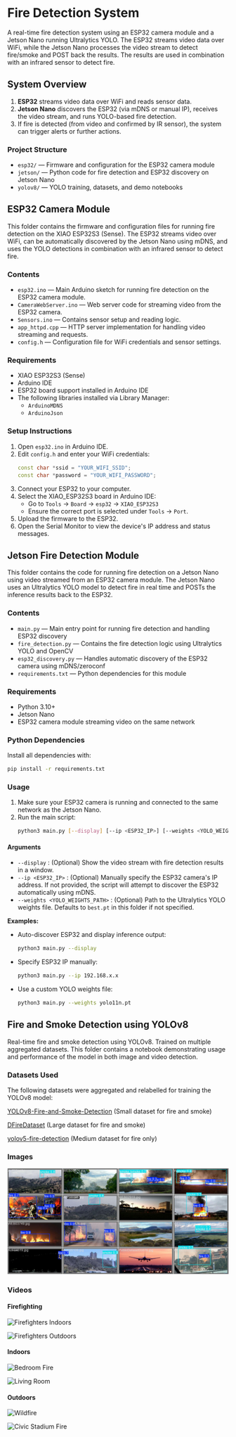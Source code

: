 # Fire Detection System

A real-time fire detection system using an ESP32 camera module and a Jetson Nano running Ultralytics YOLO. The ESP32 streams video data over WiFi, while the Jetson Nano processes the video stream to detect fire/smoke and POST back the results. The results are used in combination with an infrared sensor to detect fire.

## System Overview
1. **ESP32** streams video data over WiFi and reads sensor data.
2. **Jetson Nano** discovers the ESP32 (via mDNS or manual IP), receives the video stream, and runs YOLO-based fire detection.
3. If fire is detected (from video and confirmed by IR sensor), the system can trigger alerts or further actions.

### Project Structure
- `esp32/` — Firmware and configuration for the ESP32 camera module
- `jetson/` — Python code for fire detection and ESP32 discovery on Jetson Nano
- `yolov8/` — YOLO training, datasets, and demo notebooks

## ESP32 Camera Module

This folder contains the firmware and configuration files for running fire detection on the XIAO ESP32S3 (Sense). The ESP32 streams video over WiFi, can be automatically discovered by the Jetson Nano using mDNS, and uses the YOLO detections in combination with an infrared sensor to detect fire.

### Contents
- `esp32.ino` — Main Arduino sketch for running fire detection on the ESP32 camera module.
- `CameraWebServer.ino` — Web server code for streaming video from the ESP32 camera.
- `Sensors.ino` — Contains sensor setup and reading logic.
- `app_httpd.cpp` — HTTP server implementation for handling video streaming and requests.
- `config.h` — Configuration file for WiFi credentials and sensor settings.

### Requirements
- XIAO ESP32S3 (Sense)
- Arduino IDE
- ESP32 board support installed in Arduino IDE
- The following libraries installed via Library Manager:
    - `ArduinoMDNS`
    - `ArduinoJson`

### Setup Instructions
1. Open `esp32.ino` in Arduino IDE.
2. Edit `config.h` and enter your WiFi credentials:
   ```cpp
   const char *ssid = "YOUR_WIFI_SSID";
   const char *password = "YOUR_WIFI_PASSWORD";
   ```
3. Connect your ESP32 to your computer.
4. Select the XIAO_ESP32S3 board in Arduino IDE:
   - Go to `Tools` -> `Board` -> `esp32` -> `XIAO_ESP32S3`
   - Ensure the correct port is selected under `Tools` -> `Port`.
5. Upload the firmware to the ESP32.
6. Open the Serial Monitor to view the device's IP address and status messages.

## Jetson Fire Detection Module

This folder contains the code for running fire detection on a Jetson Nano using video streamed from an ESP32 camera module. The Jetson Nano uses an Ultralytics YOLO model to detect fire in real time and POSTs the inference results back to the ESP32.

### Contents
- `main.py` — Main entry point for running fire detection and handling ESP32 discovery
- `fire_detection.py` — Contains the fire detection logic using Ultralytics YOLO and OpenCV
- `esp32_discovery.py` — Handles automatic discovery of the ESP32 camera using mDNS/zeroconf
- `requirements.txt` — Python dependencies for this module

### Requirements
- Python 3.10+
- Jetson Nano
- ESP32 camera module streaming video on the same network

### Python Dependencies
Install all dependencies with:
```sh
pip install -r requirements.txt
```

### Usage
1. Make sure your ESP32 camera is running and connected to the same network as the Jetson Nano.
2. Run the main script:
   ```sh
   python3 main.py [--display] [--ip <ESP32_IP>] [--weights <YOLO_WEIGHTS_PATH>]
   ```

#### Arguments
- `--display` : (Optional) Show the video stream with fire detection results in a window.
- `--ip <ESP32_IP>` : (Optional) Manually specify the ESP32 camera's IP address. If not provided, the script will attempt to discover the ESP32 automatically using mDNS.
- `--weights <YOLO_WEIGHTS_PATH>` : (Optional) Path to the Ultralytics YOLO weights file. Defaults to `best.pt` in this folder if not specified.

**Examples:**
- Auto-discover ESP32 and display inference output:
  ```sh
  python3 main.py --display
  ```
- Specify ESP32 IP manually:
  ```sh
  python3 main.py --ip 192.168.x.x
  ```
- Use a custom YOLO weights file:
  ```sh
  python3 main.py --weights yolo11n.pt
  ```

## Fire and Smoke Detection using YOLOv8

Real-time fire and smoke detection using YOLOv8. Trained on multiple aggregated datasets. This folder contains a notebook demonstrating usage and performance of the model in both image and video detection.

### Datasets Used
The following datasets were aggregated and relabelled for training the YOLOv8 model:


[YOLOv8-Fire-and-Smoke-Detection](https://github.com/Abonia1/YOLOv8-Fire-and-Smoke-Detection) (Small dataset for fire and smoke)

[DFireDataset](https://github.com/gaiasd/DFireDataset) (Large dataset for fire and smoke)

[yolov5-fire-detection](https://github.com/spacewalk01/yolov5-fire-detection) (Medium dataset for fire only)

### Images
![Prediction on Multiple Images](yolov8/demos/batch_images.jpg "Prediction on Multiple Images")

### Videos

#### Firefighting
![Firefighters Indoors](yolov8/demos/firefighter_detections.gif "Firefighters Indoors")

![Firefighters Outdoors](yolov8/demos/firefighter2_detections.gif "Firefighters Outdoors")

#### Indoors
![Bedroom Fire](yolov8/demos/bedroom_detections.gif "Bedroom Fire")

![Living Room](yolov8/demos/living_room_detections.gif "Living Room Fire")

#### Outdoors
![Wildfire](yolov8/demos/wildfire_detections.gif "Wildfire")

![Civic Stadium Fire](yolov8/demos/civic_stadium_detections.gif "Civic Stadium Fire")